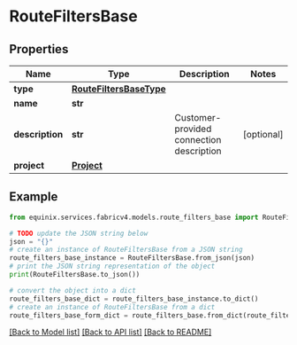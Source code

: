# RouteFiltersBase


## Properties

Name | Type | Description | Notes
------------ | ------------- | ------------- | -------------
**type** | [**RouteFiltersBaseType**](RouteFiltersBaseType.md) |  | 
**name** | **str** |  | 
**description** | **str** | Customer-provided connection description | [optional] 
**project** | [**Project**](Project.md) |  | 

## Example

```python
from equinix.services.fabricv4.models.route_filters_base import RouteFiltersBase

# TODO update the JSON string below
json = "{}"
# create an instance of RouteFiltersBase from a JSON string
route_filters_base_instance = RouteFiltersBase.from_json(json)
# print the JSON string representation of the object
print(RouteFiltersBase.to_json())

# convert the object into a dict
route_filters_base_dict = route_filters_base_instance.to_dict()
# create an instance of RouteFiltersBase from a dict
route_filters_base_form_dict = route_filters_base.from_dict(route_filters_base_dict)
```
[[Back to Model list]](../README.md#documentation-for-models) [[Back to API list]](../README.md#documentation-for-api-endpoints) [[Back to README]](../README.md)


